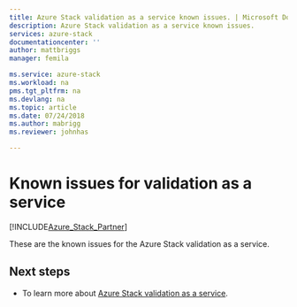 ```yaml
---
title: Azure Stack validation as a service known issues. | Microsoft Docs
description: Azure Stack validation as a service known issues.
services: azure-stack
documentationcenter: ''
author: mattbriggs
manager: femila

ms.service: azure-stack
ms.workload: na
pms.tgt_pltfrm: na
ms.devlang: na
ms.topic: article
ms.date: 07/24/2018
ms.author: mabrigg
ms.reviewer: johnhas

---
```


# Known issues for validation as a service

[!INCLUDE[Azure_Stack_Partner](./includes/azure-stack-partner-appliesto.md)]

These are the known issues for the Azure Stack validation as a service.

## Next steps

- To learn more about [Azure Stack validation as a service](https://docs.microsoft.com/azure/azure-stack/partner).